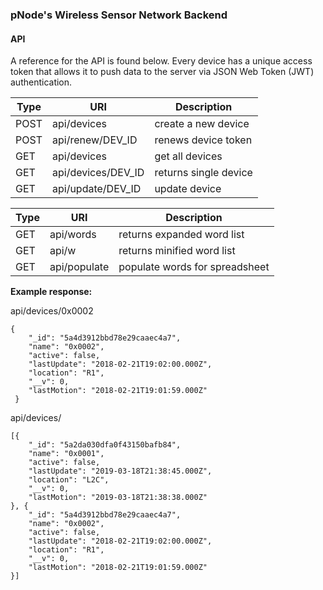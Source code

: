 ### pNode's Wireless Sensor Network Backend

#### API

A reference for the API is found below. Every device has a unique access token that allows it to push data to the server via JSON Web Token (JWT) authentication.


| Type   |      URI      |  Description |
|----------|-------------|------|
| POST |  api/devices | create a new device |
| POST | api/renew/DEV_ID | renews device token |
| GET |    api/devices   | get all devices |
| GET | api/devices/DEV_ID | returns single device |
| GET | api/update/DEV_ID | update device |

| Type   |      URI      |  Description |
|----------|-------------|------|
| GET |    api/words  | returns expanded word list |
| GET | api/w | returns minified word list |
| GET | api/populate | populate words for spreadsheet |


**Example response:**

api/devices/0x0002
````
{
 	"_id": "5a4d3912bbd78e29caaec4a7",
 	"name": "0x0002",
 	"active": false,
 	"lastUpdate": "2018-02-21T19:02:00.000Z",
 	"location": "R1",
 	"__v": 0,
 	"lastMotion": "2018-02-21T19:01:59.000Z"
 }
````

api/devices/
````
[{
	"_id": "5a2da030dfa0f43150bafb84",
	"name": "0x0001",
	"active": false,
	"lastUpdate": "2019-03-18T21:38:45.000Z",
	"location": "L2C",
	"__v": 0,
	"lastMotion": "2019-03-18T21:38:38.000Z"
}, {
	"_id": "5a4d3912bbd78e29caaec4a7",
	"name": "0x0002",
	"active": false,
	"lastUpdate": "2018-02-21T19:02:00.000Z",
	"location": "R1",
	"__v": 0,
	"lastMotion": "2018-02-21T19:01:59.000Z"
}]
````
